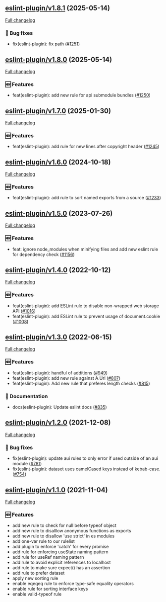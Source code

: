 ## [eslint-plugin/v1.8.1](https://github.com/liferay/liferay-frontend-projects/tree/eslint-plugin/v1.8.1) (2025-05-14)

[Full changelog](https://github.com/liferay/liferay-frontend-projects/compare/eslint-plugin/v1.8.0...eslint-plugin/v1.8.1)

### :wrench: Bug fixes

-   fix(eslint-plugin): fix path ([\#1251](https://github.com/liferay/liferay-frontend-projects/pull/1251))

## [eslint-plugin/v1.8.0](https://github.com/liferay/liferay-frontend-projects/tree/eslint-plugin/v1.8.0) (2025-05-14)

[Full changelog](https://github.com/liferay/liferay-frontend-projects/compare/eslint-plugin/v1.7.0...eslint-plugin/v1.8.0)

### :new: Features

-   feat(eslint-plugin): add new rule for api submodule bundles ([\#1250](https://github.com/liferay/liferay-frontend-projects/pull/1250))

## [eslint-plugin/v1.7.0](https://github.com/liferay/liferay-frontend-projects/tree/eslint-plugin/v1.7.0) (2025-01-30)

[Full changelog](https://github.com/liferay/liferay-frontend-projects/compare/eslint-plugin/v1.6.0...eslint-plugin/v1.7.0)

### :new: Features

-   feat(eslint-plugin): add rule for new lines after copyright header ([\#1245](https://github.com/liferay/liferay-frontend-projects/pull/1245))

## [eslint-plugin/v1.6.0](https://github.com/liferay/liferay-frontend-projects/tree/eslint-plugin/v1.6.0) (2024-10-18)

[Full changelog](https://github.com/liferay/liferay-frontend-projects/compare/eslint-plugin/v1.5.0...eslint-plugin/v1.6.0)

### :new: Features

-   feat(eslint-plugin): add rule to sort named exports from a source ([\#1233](https://github.com/liferay/liferay-frontend-projects/pull/1233))

## [eslint-plugin/v1.5.0](https://github.com/liferay/liferay-frontend-projects/tree/eslint-plugin/v1.5.0) (2023-07-26)

[Full changelog](https://github.com/liferay/liferay-frontend-projects/compare/eslint-plugin/v1.4.0...eslint-plugin/v1.5.0)

### :new: Features

-   feat: ignore node_modules when minifying files and add new eslint rule for dependency check ([\#1156](https://github.com/liferay/liferay-frontend-projects/pull/1156))

## [eslint-plugin/v1.4.0](https://github.com/liferay/liferay-frontend-projects/tree/eslint-plugin/v1.4.0) (2022-10-12)

[Full changelog](https://github.com/liferay/liferay-frontend-projects/compare/eslint-plugin/v1.3.0...eslint-plugin/v1.4.0)

### :new: Features

-   feat(eslint-plugin): add ESLint rule to disable non-wrapped web storage API ([\#1016](https://github.com/liferay/liferay-frontend-projects/pull/1016))
-   feat(eslint-plugin): add ESLint rule to prevent usage of document.cookie ([\#1008](https://github.com/liferay/liferay-frontend-projects/pull/1008))

## [eslint-plugin/v1.3.0](https://github.com/liferay/liferay-frontend-projects/tree/eslint-plugin/v1.3.0) (2022-06-15)

[Full changelog](https://github.com/liferay/liferay-frontend-projects/compare/eslint-plugin/v1.2.0...eslint-plugin/v1.3.0)

### :new: Features

-   feat(eslint-plugin): handful of additions ([\#949](https://github.com/liferay/liferay-frontend-projects/pull/949))
-   feat(eslint-plugin): add new rule against A.Url ([\#807](https://github.com/liferay/liferay-frontend-projects/pull/807))
-   feat(eslint-plugin): Add new rule that preferes length checks ([\#815](https://github.com/liferay/liferay-frontend-projects/pull/815))

### :book: Documentation

-   docs(eslint-plugin): Update eslint docs ([\#835](https://github.com/liferay/liferay-frontend-projects/pull/835))

## [eslint-plugin/v1.2.0](https://github.com/liferay/liferay-frontend-projects/tree/eslint-plugin/v1.2.0) (2021-12-08)

[Full changelog](https://github.com/liferay/liferay-frontend-projects/compare/eslint-plugin/v1.1.0...eslint-plugin/v1.2.0)

### :wrench: Bug fixes

-   fix(eslint-plugin): update aui rules to only error if used outside of an aui module ([\#781](https://github.com/liferay/liferay-frontend-projects/pull/781))
-   fix(eslint-plugin): dataset uses camelCased keys instead of kebab-case. ([\#754](https://github.com/liferay/liferay-frontend-projects/pull/754))

## [eslint-plugin/v1.1.0](https://github.com/liferay/liferay-frontend-projects/tree/eslint-plugin/v1.1.0) (2021-11-04)

[Full changelog](https://github.com/liferay/liferay-frontend-projects/compare/eslint-plugin/v1.0.0...eslint-plugin/v1.1.0)

### :new: Features

-   add new rule to check for null before typeof object
-   add new rule to disalllow anonymous functions as exports
-   add new rule to disallow 'use strict' in es modules
-   add one-var rule to our rulelist
-   add plugin to enforce 'catch' for every promise
-   add rule for enforcing useState naming pattern
-   add rule for useRef naming pattern
-   add rule to avoid explicit references to localhost
-   add rule to make sure expect() has an assertion
-   add rule to prefer dataset
-   apply new sorting rule
-   enable eqeqeq rule to enforce type-safe equality operators
-   enable rule for sorting interface keys
-   enable valid-typeof rule
